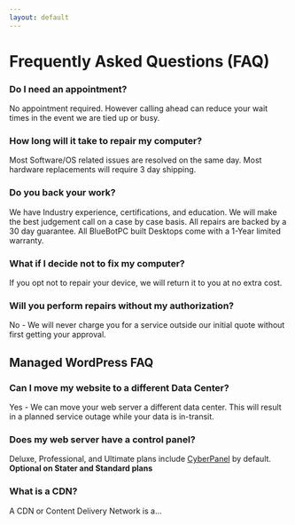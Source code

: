 ```yaml
---
layout: default
---
```

# Frequently Asked Questions (FAQ)

### Do I need an appointment?

No appointment required. However calling ahead can reduce your wait times in the event we are tied up or busy.

### How long will it take to repair my computer?

Most Software/OS related issues are resolved on the same day. Most hardware replacements will require 3 day shipping.

### Do you back your work?

We have Industry experience, certifications, and education. We will make the best judgement call on a case by case basis. All repairs are backed by a 30 day guarantee. All BlueBotPC built Desktops come with a 1-Year limited warranty.

### What if I decide not to fix my computer?

If you opt not to repair your device, we will return it to you at no extra cost.

### Will you perform repairs without my authorization?

No - We will never charge you for a service outside our initial quote without first getting your approval.

## Managed WordPress FAQ

### Can I move my website to a different Data Center?

Yes - We can move your web server a different data center. This will result in a planned service outage while your data is in-transit.

### Does my web server have a control panel?

Deluxe, Professional, and Ultimate plans include [CyberPanel](https://cyberpanel.net/) by default. **Optional on Stater and Standard plans**

### What is a CDN?

A CDN or Content Delivery Network is a...
